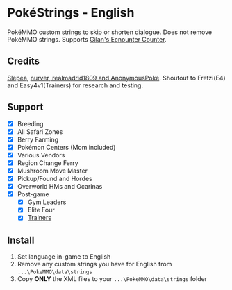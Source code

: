 # PokéStrings - English

PokéMMO custom strings to skip or shorten dialogue. Does not remove PokéMMO strings. Supports [Gilan's Ecnounter Counter](https://forums.pokemmo.com/index.php?/topic/137452-tool-gilans-encounter-counter-beta-available-v103-update/).

## Credits

[Slepea](https://github.com/LostPast/Pokemmo_strings_en_slepea), [nurver, realmadrid1809 and AnonymousPoke](https://forums.pokemmo.com/index.php?/topic/150771-docs-localization-files-understanding-syntax-and-load-order/). Shoutout to Fretzi(E4) and Easy4v1(Trainers) for research and testing.

## Support

- [x] Breeding
- [x] All Safari Zones
- [x] Berry Farming
- [x] Pokémon Centers (Mom included)
- [x] Various Vendors
- [x] Region Change Ferry
- [x] Mushroom Move Master
- [x] Pickup/Found and Hordes
- [x] Overworld HMs and Ocarinas
- [x] Post-game
	- [x] Gym Leaders
	- [x] Elite Four
	- [x] [Trainers](https://forums.pokemmo.com/index.php?/topic/148798-1-hour-trainer-rerun-guide/)

## Install

1. Set language in-game to English
2. Remove any custom strings you have for English from `...\PokeMMO\data\strings`
3. Copy **ONLY** the XML files to your `...\PokeMMO\data\strings` folder